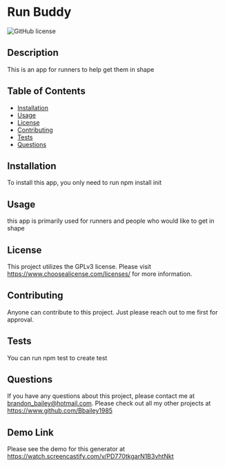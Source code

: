 
  # Run Buddy

  
  ![GitHub license](https://img.shields.io/badge/License-GPLv3-blue.svg)

  ## Description
  This is an app for runners to help get them in shape

  ## Table of Contents
  * [Installation](#installation)
  * [Usage](#usage)
  * [License](#license)
  * [Contributing](#contributing)
  * [Tests](#tests)
  * [Questions](#questions)
  
  ## Installation
  To install this app, you only need to run npm install init

  ## Usage
  this app is primarily used for runners and people who would like to get in shape

  ## License
  This project utilizes the GPLv3 license. Please visit https://www.choosealicense.com/licenses/ for more information.

  ## Contributing
  Anyone can contribute to this project. Just please reach out to me first for approval.

  ## Tests
  You can run npm test to create test

  ## Questions
  If you have any questions about this project, please contact me at brandon_bailey@hotmail.com. Please check out all my other projects at https://www.github.com/Bbailey1985
  
  ## Demo Link
  Please see the demo for this generator at https://watch.screencastify.com/v/PD770tkgarN1B3vhtNkt
